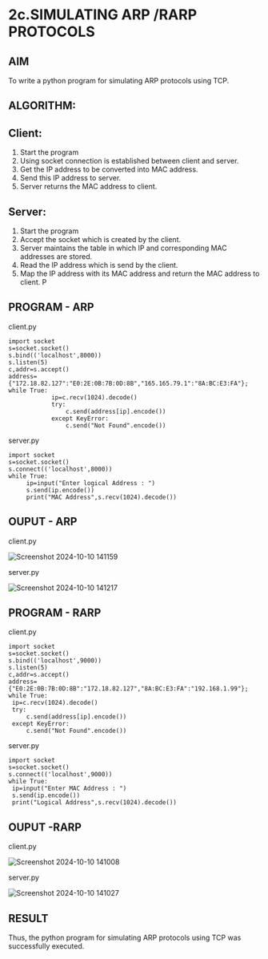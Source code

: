 # 2c.SIMULATING ARP /RARP PROTOCOLS
## AIM
To write a python program for simulating ARP protocols using TCP.
## ALGORITHM:
## Client:
1. Start the program
2. Using socket connection is established between client and server.
3. Get the IP address to be converted into MAC address.
4. Send this IP address to server.
5. Server returns the MAC address to client.
## Server:
1. Start the program
2. Accept the socket which is created by the client.
3. Server maintains the table in which IP and corresponding MAC addresses are
stored.
4. Read the IP address which is send by the client.
5. Map the IP address with its MAC address and return the MAC address to client.
P
## PROGRAM - ARP

client.py
~~~
import socket 
s=socket.socket() 
s.bind(('localhost',8000)) 
s.listen(5) 
c,addr=s.accept() 
address={"172.18.82.127":"E0:2E:0B:7B:0D:8B","165.165.79.1":"8A:BC:E3:FA"}; 
while True:
            ip=c.recv(1024).decode() 
            try: 
                c.send(address[ip].encode()) 
            except KeyError: 
                c.send("Not Found".encode())
~~~

server.py

~~~
import socket 
s=socket.socket() 
s.connect(('localhost',8000)) 
while True: 
     ip=input("Enter logical Address : ") 
     s.send(ip.encode()) 
     print("MAC Address",s.recv(1024).decode())
~~~



## OUPUT - ARP
client.py

![Screenshot 2024-10-10 141159](https://github.com/user-attachments/assets/f92aa675-c828-4d9f-b008-48aad541dba0)

server.py

![Screenshot 2024-10-10 141217](https://github.com/user-attachments/assets/ccc14a71-1e63-40c7-9177-70f168b373cf)


## PROGRAM - RARP
client.py
~~~
import socket
s=socket.socket()
s.bind(('localhost',9000))
s.listen(5)
c,addr=s.accept()
address={"E0:2E:0B:7B:0D:8B":"172.18.82.127","8A:BC:E3:FA":"192.168.1.99"};
while True:
 ip=c.recv(1024).decode()
 try:
     c.send(address[ip].encode())
 except KeyError:
     c.send("Not Found".encode())
~~~

server.py

~~~
import socket
s=socket.socket()
s.connect(('localhost',9000))
while True:
 ip=input("Enter MAC Address : ")
 s.send(ip.encode())
 print("Logical Address",s.recv(1024).decode())
~~~

## OUPUT -RARP
client.py

![Screenshot 2024-10-10 141008](https://github.com/user-attachments/assets/2d0035ba-c7b8-41c5-95a9-afce07d9d08e)

server.py

![Screenshot 2024-10-10 141027](https://github.com/user-attachments/assets/7dcea1a7-6cac-47d8-8e58-6492596d376b)

## RESULT
Thus, the python program for simulating ARP protocols using TCP was successfully 
executed.
